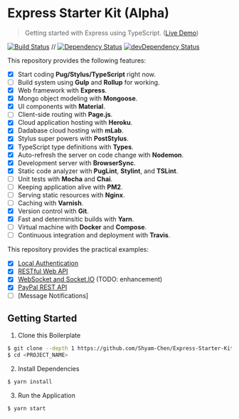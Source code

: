 # Express Starter Kit (Alpha)

> Getting started with Express using TypeScript. ([Live Demo](https://expressmongoose-live-demo.herokuapp.com/))

[![Build Status](https://travis-ci.org/Shyam-Chen/Express-Starter-Kit.svg?branch=master)](https://travis-ci.org/Shyam-Chen/Express-Starter-Kit)
 //
[![Dependency Status](https://david-dm.org/Shyam-Chen/Express-Starter-Kit.svg)](https://david-dm.org/Shyam-Chen/Express-Starter-Kit)
[![devDependency Status](https://david-dm.org/Shyam-Chen/Express-Starter-Kit/dev-status.svg)](https://david-dm.org/Shyam-Chen/Express-Starter-Kit?type=dev)

This repository provides the following features:
* [x] Start coding **Pug/Stylus/TypeScript** right now.
* [ ] Build system using **Gulp** and **Rollup** for working.
* [x] Web framework with **Express**.
* [x] Mongo object modeling with **Mongoose**.
* [x] UI components with **Material**.
* [ ] Client-side routing with **Page.js**.
* [x] Cloud application hosting with **Heroku**.
* [x] Dadabase cloud hosting with **mLab**.
* [x] Stylus super powers with **PostStylus**.
* [x] TypeScript type definitions with **Types**.
* [x] Auto-refresh the server on code change with **Nodemon**.
* [x] Development server with **BrowserSync**.
* [x] Static code analyzer with **PugLint**, **Stylint**, and **TSLint**.
* [ ] Unit tests with **Mocha** and **Chai**.
* [ ] Keeping application alive with **PM2**.
* [ ] Serving static resources with **Nginx**.
* [ ] Caching with **Varnish**.
* [x] Version control with **Git**.
* [x] Fast and determinsitic builds with **Yarn**.
* [ ] Virtual machine with **Docker** and **Compose**.
* [ ] Continuous integration and deployment with **Travis**.

This repository provides the practical examples:
* [x] [Local Authentication](https://github.com/Shyam-Chen/Express-Starter-Kit/tree/auth-local)
* [x] [RESTful Web API](https://github.com/Shyam-Chen/Express-Starter-Kit/tree/rest)
* [x] [WebSocket and Socket.IO](https://github.com/Shyam-Chen/Express-Starter-Kit/tree/socket) (TODO: enhancement)
* [x] [PayPal REST API](https://github.com/Shyam-Chen/Express-Starter-Kit/tree/paypal-rest-sdk)
* [ ] [Message Notifications]

## Getting Started

1) Clone this Boilerplate
```bash
$ git clone --depth 1 https://github.com/Shyam-Chen/Express-Starter-Kit.git <PROJECT_NAME>
$ cd <PROJECT_NAME>
```

2) Install Dependencies
```bash
$ yarn install
```

3) Run the Application
```bash
$ yarn start
```
